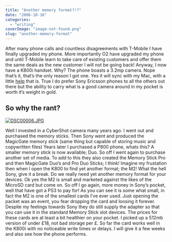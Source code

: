 ```yaml
---
title: "Another memory format?!?"
date: "2006-10-16"
categories: 
  - "writing"
coverImage: "image-not-found.png"
slug: "another-memory-format"
---
```


After many phone calls and countless disagreements with T-Mobile I have finally upgraded my phone. More importantly O2 have upgraded my phone and until T-Mobile learn to take care of existing customers and offer them the same deals as the new customer I will not be going back! Anyway, I now have a K800i handset. Why? The phone boasts a 3.2mp camera. Nope that’s it, that’s the only reason I got one. Yes it will sync with my Mac, with a little [help](http://mobile.feisar.com/phone_plugins_23.html) that is. True I do prefer Sony Ericsson phones to all the others out there but the ability to carry what is a good camera around in my pocket is worth it’s weight in gold.

## So why the rant?

[![DSC00006.JPG](images/270526635_e31143369d_m.jpg)](http://www.flickr.com/photos/funkylarma/270526635/)

Well I invested in a CyberShot camera many years ago. I went out and purchased the memory sticks. Then Sony went and produced the MagicGate memory stick (same thing but capable of storing music and copywritten files) Years later I purchased a P800 phone, whats this? A smaller memory stick is now available; Duo. So off I went again to purchase another set of media. To add to this they also created the Memory Stick Pro and then MagicGate Duo’s and Pro Duo Sticks; I think! Imagine my frustation then when I open the K800 to find yet another format; the M2! What the hell Sony, give it a break. Do we really need yet another memory format for your devices. Ok yes the M2 is small and marketed against the likes of the MicroSD card but come on. So off I go again, more money in Sony’s pocket, well that have got a PS3 to pay for! As you can see it is some what small, in fact the M2 is one of the smallest cards I’ve ever used. Just opening the packet was an event, you fear dropping the card and loosing it forever. Despite my feelings towards Sony they do still supply the adapter so that you can use it in the standard Memory Stick slot devices. The prices for these cards are at least a bit healthier on your pocket. I picked up a 512mb version of under £18, not bad storage per £. So far the card works well in the K800i with no noticeable write times or delays. I will give it a few weeks and also see how the phone performs.
